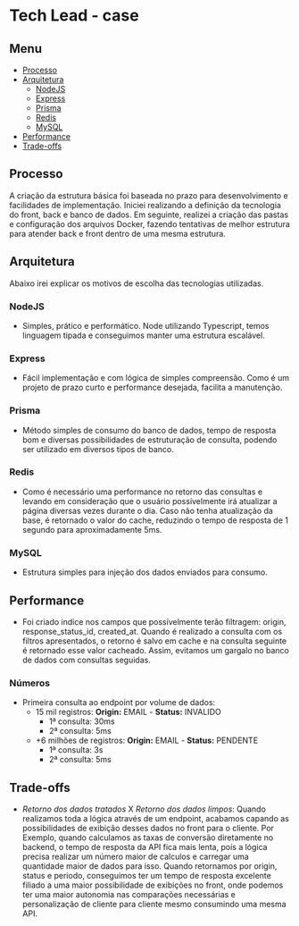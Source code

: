 # Tech Lead - case

## Menu
- [Processo](#processo)
- [Arquitetura](#arquitetura)
  - [NodeJS](#nodejs)
  - [Express](#express)
  - [Prisma](#prisma)
  - [Redis](#redis)
  - [MySQL](#mysql)
- [Performance](#performance)
- [Trade-offs](#tradeoff)

## Processo <a id="processo"></a>
A criação da estrutura básica foi baseada no prazo para desenvolvimento e facilidades de implementação. Iniciei realizando a definição da tecnologia do front, back e banco de dados.
Em seguinte, realizei a criação das pastas e configuração dos arquivos Docker, fazendo tentativas de melhor estrutura para atender back e front dentro de uma mesma estrutura.

## Arquitetura <a id="arquitetura"></a>
Abaixo irei explicar os motivos de escolha das tecnologias utilizadas.

### NodeJS <a id="nodejs"></a>
  - Simples, prático e performático. Node utilizando Typescript, temos linguagem tipada e conseguimos manter uma estrutura escalável.

### Express <a id="express"></a>
  - Fácil implementação e com lógica de simples compreensão. Como é um projeto de prazo curto e performance desejada, facilita a manutenção.

### Prisma <a id="prisma"></a>
  - Método simples de consumo do banco de dados, tempo de resposta bom e diversas possibilidades de estruturação de consulta, podendo ser utilizado em diversos tipos de banco.

### Redis <a id="redis"></a>
  - Como é necessário uma performance no retorno das consultas e levando em consideração que o usuário possívelmente irá atualizar a página diversas vezes durante o dia. Caso não tenha atualização da base, é retornado o valor do cache, reduzindo o tempo de resposta de 1 segundo para aproximadamente 5ms.

### MySQL <a id="mysql"></a>
  - Estrutura simples para injeção dos dados enviados para consumo.

## Performance <a id="performance"></a>
  - Foi criado indice nos campos que possívelmente terão filtragem: origin, response_status_id, created_at. Quando é realizado a consulta com os filtros apresentados, o retorno é salvo em cache e na consulta seguinte é retornado esse valor cacheado. Assim, evitamos um gargalo no banco de dados com consultas seguidas.

### Números
  - Primeira consulta ao endpoint por volume de dados:
    - 15 mil registros: **Origin:** EMAIL - **Status:** INVALIDO
      - 1ª consulta: 30ms
      - 2ª consulta: 5ms
    - +6 milhões de registros: **Origin:** EMAIL - **Status:** PENDENTE
      - 1ª consulta: 3s
      - 2ª consulta: 5ms
    

## Trade-offs <a id="tradeoff"></a>
  - *Retorno dos dados tratados* X *Retorno dos dados limpos*: Quando realizamos toda a lógica através de um endpoint, acabamos capando as possibilidades de exibição desses dados no front para o cliente. Por Exemplo, quando calculamos as taxas de conversão diretamente no backend, o tempo de resposta da API fica mais lenta, poís a lógica precisa realizar um número maior de calculos e carregar uma quantidade maior de dados para isso. Quando retornamos por origin, status e periodo, conseguimos ter um tempo de resposta excelente filiado a uma maior possibilidade de exibições no front, onde podemos ter uma maior autonomia nas comparações necessárias e personalização de cliente para cliente mesmo consumindo uma mesma API.